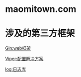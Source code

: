 # maomitown.com

# 涉及的第三方框架

[Gin:web框架](https://github.com/gin-gonic/gin)

[Viper:配置解决方案](https://github.com/spf13/viper)

[log:日志库](https://github.com/lexkong/log)